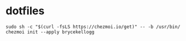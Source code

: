 # dotfiles
```
sudo sh -c "$(curl -fsLS https://chezmoi.io/get)" -- -b /usr/bin/
chezmoi init --apply brycekellogg
```
